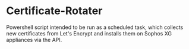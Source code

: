 # Certificate-Rotater
Powershell script intended to be run as a scheduled task, which collects new certificates from Let's Encrypt and installs them on Sophos XG appliances via the API.
